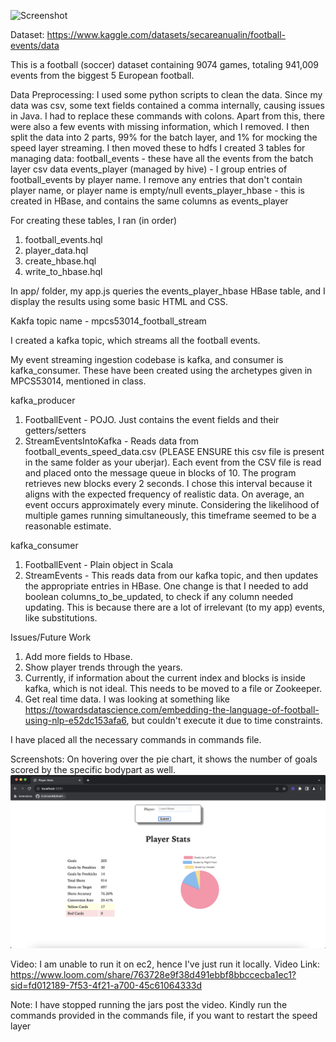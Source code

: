 
![Screenshot]('./image.png')


Dataset: https://www.kaggle.com/datasets/secareanualin/football-events/data

This is a football (soccer) dataset containing 9074 games, totaling 941,009 events from the biggest 5 European football.

Data Preprocessing: 
I used some python scripts to clean the data. Since my data was csv, some text fields contained a comma internally, causing issues in Java. I had to replace these commands with colons. Apart from this, there were also a few events with missing information, which I removed. 
I then split the data into 2 parts, 99% for the batch layer, and 1% for mocking the speed layer streaming. 
I then moved these to hdfs
I created 3 tables for managing data:
football_events - these have all the events from the batch layer csv data
events_player (managed by hive) - I group entries of football_events by player name. I remove any entries that don't contain player name, or player name is empty/null
events_player_hbase - this is created in HBase, and contains the same columns as events_player

For creating these tables, I ran (in order)
1. football_events.hql 
2. player_data.hql
3. create_hbase.hql
4. write_to_hbase.hql 

In app/ folder, my app.js queries the events_player_hbase HBase table, and I display the results using some basic HTML and CSS. 

Kakfa topic name - mpcs53014_football_stream

I created a kafka topic, which streams all the football events. 

My event streaming ingestion codebase is kafka, and consumer is kafka_consumer. These have been created using the archetypes given in MPCS53014, mentioned in class.

kafka_producer
1. FootballEvent - POJO. Just contains the event fields and their getters/setters
2. StreamEventsIntoKafka - Reads data from football_events_speed_data.csv (PLEASE ENSURE this csv file is present in the same folder as your uberjar). Each event from the CSV file is read and placed onto the message queue in blocks of 10. The program retrieves new blocks every 2 seconds. I chose this interval because it aligns with the expected frequency of realistic data. On average, an event occurs approximately every minute. Considering the likelihood of multiple games running simultaneously, this timeframe seemed to be a reasonable estimate.

kafka_consumer
1. FootballEvent - Plain object in Scala
2. StreamEvents - This reads data from our kafka topic, and then updates the appropriate entries in HBase. One change is that I needed to add boolean columns_to_be_updated, to check if any column needed updating. This is because there are a lot of irrelevant (to my app) events, like substitutions. 


Issues/Future Work
1. Add more fields to Hbase. 
2. Show player trends through the years. 
3. Currently, if information about the current index and blocks is inside kafka, which is not ideal. This needs to be moved to a file or Zookeeper.
4. Get real time data. I was looking at something like https://towardsdatascience.com/embedding-the-language-of-football-using-nlp-e52dc153afa6, but couldn't execute it due to time constraints.


I have placed all the necessary commands in commands file.

Screenshots: 
On hovering over the pie chart, it shows the number of goals scored by the specific bodypart as well.
![Alt text](image.png)

Video: 
I am unable to run it on ec2, hence I've just run it locally.
Video Link: 
https://www.loom.com/share/763728e9f38d491ebbf8bbccecba1ec1?sid=fd012189-7f53-4f21-a700-45c61064333d

Note: I have stopped running the jars post the video. Kindly run the commands provided in the commands file, if you want to restart the speed layer